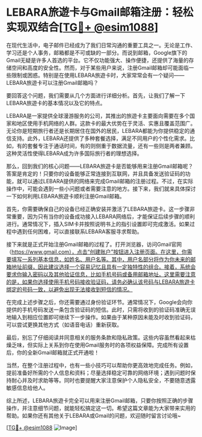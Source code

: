 # LEBARA旅遊卡与Gmail邮箱注册：轻松实现双结合[[TG💪+ @esim1088](https://t.me/s/esim1088)]

在现代生活中，电子邮件已经成为了我们日常沟通的重要工具之一。无论是工作、学习还是个人事务，邮箱都是不可或缺的一部分。而说到邮箱，Google旗下的Gmail无疑是许多人首选的平台。它不仅功能强大、操作便捷，还提供了海量的存储空间和高度的安全性。然而，对于某些用户来说，注册Gmail邮箱却可能面临一些限制或困惑。特别是在使用LEBARA旅遊卡时，大家常常会有一个疑问——LEBARA旅遊卡可以注册Gmail邮箱吗？

要回答这个问题，我们需要从几个方面进行详细分析。首先，让我们了解一下LEBARA旅遊卡的基本情况以及它的特点。

LEBARA是一家提供全球漫游服务的公司，其推出的旅遊卡主要面向需要在多个国家和地区使用手机网络的人群。这款卡的最大优势在于灵活、实惠且覆盖范围广。无论你是短期旅行者还是长期居住在国外的居民，LEBARA都能为你提供稳定的通信支持。此外，LEBARA还提供了多种套餐选择，满足不同用户的个性化需求。比如，有的套餐专注于通话时间，有的则侧重于数据流量，还有一些则是两者兼顾。这种灵活性使得LEBARA成为许多国际旅行者的理想选择。

那么，回到我们的核心问题——LEBARA旅遊卡是否能够用来注册Gmail邮箱呢？答案是肯定的！只要你的设备能够正常连接到互联网，并且具备发送验证码的功能，就可以通过LEBARA提供的网络来完成Gmail邮箱的注册过程。不过，在实际操作中，可能会遇到一些小问题或者需要注意的地方。接下来，我们就来具体探讨一下如何利用LEBARA旅遊卡顺利注册Gmail邮箱。

首先，你需要确保自己的设备已经正确安装并激活了LEBARA旅遊卡。这一步骤非常重要，因为只有当你的设备成功接入LEBARA网络后，才能保证后续步骤的顺利进行。通常情况下，插入SIM卡并按照说明书上的指引设置即可完成激活。如果过程中遇到任何困难，可以直接联系LEBARA客服寻求帮助。

接下来就是正式开始注册Gmail邮箱的过程了。打开浏览器，访问Gmail官网（https://www.gmail.com），点击“创建账户”按钮进入注册页面。在这里，你需要填写一系列基本信息，如姓名、用户名等。其中，用户名部分将作为你未来的邮箱地址前缀，因此建议选择一个容易记忆且具有一定独特性的组合。接着，系统会要求你输入密码以及其他验证信息，比如手机号码或备用邮箱地址。这里需要注意的是，如果你选择使用手机号码接收验证码，请务必确认该号码与LEBARA旅遊卡绑定的号码一致，以避免出现无法接收到短信的情况。

在完成上述步骤之后，你还需要通过身份验证环节。通常情况下，Google会向你提供的手机号码发送一条包含验证码的短信。此时，只需将收到的验证码准确无误地输入到相应位置即可继续下一步操作。如果由于某种原因未能及时收到验证码，可以尝试更换其他方式（如语音电话）重新获取。

最后，别忘了仔细阅读并同意相关的服务条款和隐私政策。这些内容虽然看起来枯燥乏味，但实际上关系到你在使用Gmail服务时的各项权益保障。完成所有设置后，你的全新Gmail邮箱就正式开通啦！

当然，在整个注册过程中，也有一些小技巧可以帮助你更高效地完成任务。例如，提前准备好所需的个人信息和资料；尽量选择稳定可靠的网络环境；遇到问题时保持耐心并及时求助等等。同时也要提醒大家注意保护个人隐私安全，不要随意透露敏感信息给他人。

综上所述，LEBARA旅遊卡完全可以用来注册Gmail邮箱，只要你按照正确的步骤操作，并注意细节问题，就能轻松搞定这一切。希望这篇文章能为大家带来实用的帮助。如果你还有其他关于LEBARA或Gmail的问题，欢迎随时留言讨论哦~

[[TG💪+ @esim1088](https://t.me/s/esim1088) ![Image](https://i.postimg.cc/4NQfJmqS/Snipaste-2025-05-13-00-14-12.png)]